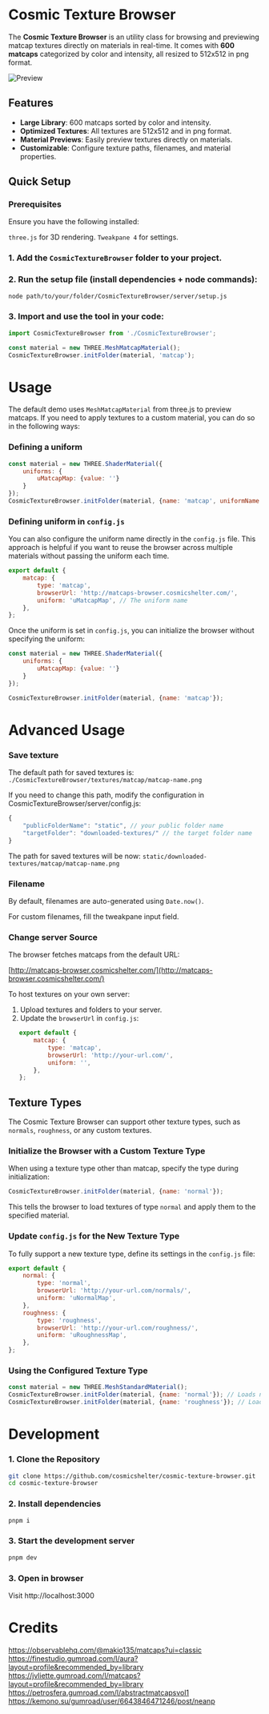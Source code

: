 # Cosmic Texture Browser

The **Cosmic Texture Browser** is an utility class for browsing and previewing matcap textures directly on materials in real-time. It comes with **600 matcaps** categorized by color and intensity, all resized to 512x512 in png format.

![Preview](https://github.com/cosmicshelter/cosmic-texture-browser/blob/main/public/preview.gif)

## Features

- **Large Library**: 600 matcaps sorted by color and intensity.
- **Optimized Textures**: All textures are 512x512 and in png format.
- **Material Previews**: Easily preview textures directly on materials.
- **Customizable**: Configure texture paths, filenames, and material properties.

## Quick Setup

### Prerequisites
Ensure you have the following installed:

`three.js` for 3D rendering.
`Tweakpane 4` for settings.

### 1. Add the `CosmicTextureBrowser` folder to your project.
### 2. Run the setup file (install dependencies + node commands):
```bash
node path/to/your/folder/CosmicTextureBrowser/server/setup.js
```
### 3. Import and use the tool in your code:
```js
import CosmicTextureBrowser from './CosmicTextureBrowser';

const material = new THREE.MeshMatcapMaterial();
CosmicTextureBrowser.initFolder(material, 'matcap');
```

# Usage

The default demo uses `MeshMatcapMaterial` from three.js to preview matcaps. If you need to apply textures to a custom material, you can do so in the following ways:

### Defining a uniform

```js
const material = new THREE.ShaderMaterial({
    uniforms: {
        uMatcapMap: {value: ''}
    }
});
CosmicTextureBrowser.initFolder(material, {name: 'matcap', uniformName: 'uMatcapMap'});
```

### Defining uniform in `config.js`

You can also configure the uniform name directly in the `config.js` file. This approach is helpful if you want to reuse the browser across multiple materials without passing the uniform each time.

```js
export default {
    matcap: {
        type: 'matcap',
        browserUrl: 'http://matcaps-browser.cosmicshelter.com/',
        uniform: 'uMatcapMap', // The uniform name
    },
};
```

Once the uniform is set in `config.js`, you can initialize the browser without specifying the uniform:
```js
const material = new THREE.ShaderMaterial({
    uniforms: {
        uMatcapMap: {value: ''}
    }
});

CosmicTextureBrowser.initFolder(material, {name: 'matcap'});
```

# Advanced Usage

### Save texture

The default path for saved textures is:
`./CosmicTextureBrowser/textures/matcap/matcap-name.png`

If you need to change this path, modify the configuration in CosmicTextureBrowser/server/config.js:
```js
{
    "publicFolderName": "static", // your public folder name
    "targetFolder": "downloaded-textures/" // the target folder name
}
```
The path for saved textures will be now:
`static/downloaded-textures/matcap/matcap-name.png`

### Filename

By default, filenames are auto-generated using `Date.now()`. 

For custom filenames, fill the tweakpane input field.

### Change server Source

The browser fetches matcaps from the default URL:

[http://matcaps-browser.cosmicshelter.com/](http://matcaps-browser.cosmicshelter.com/)

To host textures on your own server:
1. Upload textures and folders to your server.
2. Update the `browserUrl` in `config.js`:

```js
   export default {
       matcap: {
           type: 'matcap',
           browserUrl: 'http://your-url.com/',
           uniform: '',
       },
   };
```

## Texture Types

The Cosmic Texture Browser can support other texture types, such as `normals`, `roughness`, or any custom textures.

### Initialize the Browser with a Custom Texture Type

When using a texture type other than matcap, specify the type during initialization:

```js
CosmicTextureBrowser.initFolder(material, {name: 'normal'});
```

This tells the browser to load textures of type `normal` and apply them to the specified material.


### Update `config.js` for the New Texture Type

To fully support a new texture type, define its settings in the `config.js` file:
```js
export default {
    normal: {
        type: 'normal',
        browserUrl: 'http://your-url.com/normals/',
        uniform: 'uNormalMap',
    },
    roughness: {
        type: 'roughness',
        browserUrl: 'http://your-url.com/roughness/',
        uniform: 'uRoughnessMap',
    },
};
```

### Using the Configured Texture Type

```js
const material = new THREE.MeshStandardMaterial();
CosmicTextureBrowser.initFolder(material, {name: 'normal'}); // Loads normal maps
CosmicTextureBrowser.initFolder(material, {name: 'roughness'}); // Loads roughness maps
```

# Development

### 1. Clone the Repository

```bash
git clone https://github.com/cosmicshelter/cosmic-texture-browser.git
cd cosmic-texture-browser
```

### 2. Install dependencies

```bash
pnpm i
```

### 3. Start the development server

```bash
pnpm dev
```
### 3. Open in browser

Visit http://localhost:3000


# Credits
https://observablehq.com/@makio135/matcaps?ui=classic
https://finestudio.gumroad.com/l/aura?layout=profile&recommended_by=library
https://jvliette.gumroad.com/l/matcaps?layout=profile&recommended_by=library
https://petrosfera.gumroad.com/l/abstractmatcapsvol1
https://kemono.su/gumroad/user/6643846471246/post/neanp
